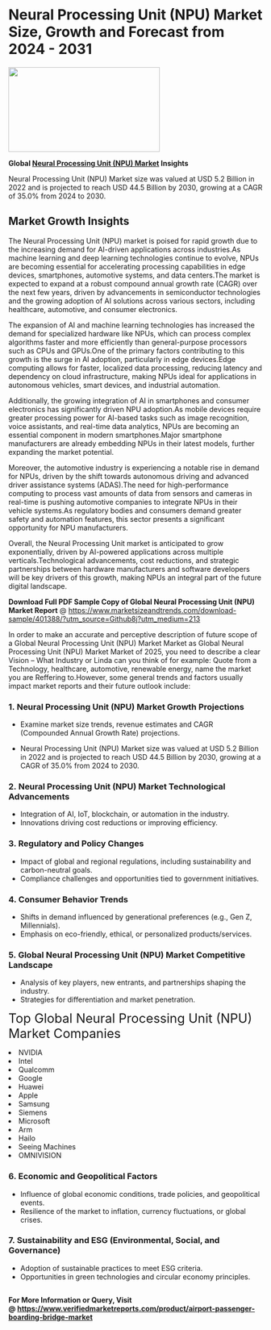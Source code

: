<H1>Neural Processing Unit (NPU) Market Size, Growth and Forecast from 2024 - 2031</H1><img class="aligncenter size-medium wp-image-584254" src="https://thirdeyenews.in/wp-content/uploads/2024/09/Global-Market-Research-300x168.jpeg" alt="" width="300" height="168" /><p><strong>Global&nbsp;<a href="https://www.marketsizeandtrends.com/download-sample/401388/?utm_source=Github8j?utm_medium=213">Neural Processing Unit (NPU) Market</a> Insights</strong></p><p>Neural Processing Unit (NPU) Market size was valued at USD 5.2 Billion in 2022 and is projected to reach USD 44.5 Billion by 2030, growing at a CAGR of 35.0% from 2024 to 2030.</p><p><h2>Market Growth Insights</h2> <p>The Neural Processing Unit (NPU) market is poised for rapid growth due to the increasing demand for AI-driven applications across industries.As machine learning and deep learning technologies continue to evolve, NPUs are becoming essential for accelerating processing capabilities in edge devices, smartphones, automotive systems, and data centers.The market is expected to expand at a robust compound annual growth rate (CAGR) over the next few years, driven by advancements in semiconductor technologies and the growing adoption of AI solutions across various sectors, including healthcare, automotive, and consumer electronics.</p> <p>The expansion of AI and machine learning technologies has increased the demand for specialized hardware like NPUs, which can process complex algorithms faster and more efficiently than general-purpose processors such as CPUs and GPUs.One of the primary factors contributing to this growth is the surge in AI adoption, particularly in edge devices.Edge computing allows for faster, localized data processing, reducing latency and dependency on cloud infrastructure, making NPUs ideal for applications in autonomous vehicles, smart devices, and industrial automation.</p> <p>Additionally, the growing integration of AI in smartphones and consumer electronics has significantly driven NPU adoption.As mobile devices require greater processing power for AI-based tasks such as image recognition, voice assistants, and real-time data analytics, NPUs are becoming an essential component in modern smartphones.Major smartphone manufacturers are already embedding NPUs in their latest models, further expanding the market potential.</p> <p>Moreover, the automotive industry is experiencing a notable rise in demand for NPUs, driven by the shift towards autonomous driving and advanced driver assistance systems (ADAS).The need for high-performance computing to process vast amounts of data from sensors and cameras in real-time is pushing automotive companies to integrate NPUs in their vehicle systems.As regulatory bodies and consumers demand greater safety and automation features, this sector presents a significant opportunity for NPU manufacturers.</p> <p>Overall, the Neural Processing Unit market is anticipated to grow exponentially, driven by AI-powered applications across multiple verticals.Technological advancements, cost reductions, and strategic partnerships between hardware manufacturers and software developers will be key drivers of this growth, making NPUs an integral part of the future digital landscape.</p> <p><span class=""><strong>Download Full PDF Sample Copy of Global Neural Processing Unit (NPU) Market Report</strong> @ <a href="https://www.marketsizeandtrends.com/download-sample/401388/?utm_source=Github8j?utm_medium=213" target="_blank">https://www.marketsizeandtrends.com/download-sample/401388/?utm_source=Github8j?utm_medium=213</a></span></p><p>In order to make an accurate and perceptive description of future scope of a Global&nbsp;Neural Processing Unit (NPU) Market Market as Global&nbsp;Neural Processing Unit (NPU) Market Market of 2025, you need to describe a clear Vision &ndash; What Industry or Linda can you think of for example: Quote from a Technology, healthcare, automotive, renewable energy, name the market you are Reffering to.However, some general trends and factors usually impact market reports and their future outlook include:</p><h3>1.&nbsp;<strong>Neural Processing Unit (NPU) Market Growth Projections</strong></h3><ul><li>Examine market size trends, revenue estimates and CAGR (Compounded Annual Growth Rate) projections.</li><li><p>Neural Processing Unit (NPU) Market size was valued at USD 5.2 Billion in 2022 and is projected to reach USD 44.5 Billion by 2030, growing at a CAGR of 35.0% from 2024 to 2030.</p></li></ul><h3>2.&nbsp;<strong>Neural Processing Unit (NPU) Market Technological Advancements</strong></h3><ul><li>Integration of AI, IoT, blockchain, or automation in the industry.</li><li>Innovations driving cost reductions or improving efficiency.</li></ul><h3>3.&nbsp;<strong>Regulatory and Policy Changes</strong></h3><ul><li>Impact of global and regional regulations, including sustainability and carbon-neutral goals.</li><li>Compliance challenges and opportunities tied to government initiatives.</li></ul><h3>4.&nbsp;<strong>Consumer Behavior Trends</strong></h3><ul><li>Shifts in demand influenced by generational preferences (e.g., Gen Z, Millennials).</li><li>Emphasis on eco-friendly, ethical, or personalized products/services.</li></ul><h3>5.&nbsp;<strong>Global Neural Processing Unit (NPU) Market Competitive Landscape</strong></h3><ul><li>Analysis of key players, new entrants, and partnerships shaping the industry.</li><li>Strategies for differentiation and market penetration.</li></ul><p data-pm-slice="1 1 []"><span style="color: inherit; font-family: inherit; font-size: 25px;">Top Global Neural Processing Unit (NPU) Market Companies</span></p><div class="" data-test-id=""><p><li>NVIDIA</li><li> Intel</li><li> Qualcomm</li><li> Google</li><li> Huawei</li><li> Apple</li><li> Samsung</li><li> Siemens</li><li> Microsoft</li><li> Arm</li><li> Hailo</li><li> Seeing Machines</li><li> OMNIVISION</li></p></div><h3>6.&nbsp;<strong>Economic and Geopolitical Factors</strong></h3><ul><li>Influence of global economic conditions, trade policies, and geopolitical events.</li><li>Resilience of the market to inflation, currency fluctuations, or global crises.</li></ul><h3>7.&nbsp;<strong>Sustainability and ESG (Environmental, Social, and Governance)</strong></h3><ul><li>Adoption of sustainable practices to meet ESG criteria.</li><li>Opportunities in green technologies and circular economy principles.</li></ul><h2><strong style="font-size: 14px;">For More Information or Query, Visit @&nbsp;</strong><a style="background-color: #ffffff; font-size: 14px;" href="https://www.marketsizeandtrends.com/report/neural-processing-unit-npu-market/" target="_blank">https://www.verifiedmarketreports.com/product/airport-passenger-boarding-bridge-market</a></h2>
